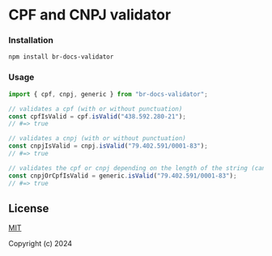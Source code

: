 <!-- prettier-ignore-start -->
# CPF and CNPJ validator

### Installation
```
npm install br-docs-validator
```

### Usage
```js
import { cpf, cnpj, generic } from "br-docs-validator";

// validates a cpf (with or without punctuation)
const cpfIsValid = cpf.isValid("438.592.280-21");
// #=> true

// validates a cnpj (with or without punctuation)
const cnpjIsValid = cnpj.isValid("79.402.591/0001-83");
// #=> true

// validates the cpf or cnpj depending on the length of the string (can be with or without punctuation)
const cnpjOrCpfIsValid = generic.isValid("79.402.591/0001-83");
// #=> true
```

## License
[MIT](https://opensource.org/license/MIT)

Copyright (c) 2024
<!-- prettier-ignore-end -->
